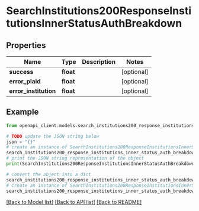 # SearchInstitutions200ResponseInstitutionsInnerStatusAuthBreakdown


## Properties

Name | Type | Description | Notes
------------ | ------------- | ------------- | -------------
**success** | **float** |  | [optional] 
**error_plaid** | **float** |  | [optional] 
**error_institution** | **float** |  | [optional] 

## Example

```python
from openapi_client.models.search_institutions200_response_institutions_inner_status_auth_breakdown import SearchInstitutions200ResponseInstitutionsInnerStatusAuthBreakdown

# TODO update the JSON string below
json = "{}"
# create an instance of SearchInstitutions200ResponseInstitutionsInnerStatusAuthBreakdown from a JSON string
search_institutions200_response_institutions_inner_status_auth_breakdown_instance = SearchInstitutions200ResponseInstitutionsInnerStatusAuthBreakdown.from_json(json)
# print the JSON string representation of the object
print(SearchInstitutions200ResponseInstitutionsInnerStatusAuthBreakdown.to_json())

# convert the object into a dict
search_institutions200_response_institutions_inner_status_auth_breakdown_dict = search_institutions200_response_institutions_inner_status_auth_breakdown_instance.to_dict()
# create an instance of SearchInstitutions200ResponseInstitutionsInnerStatusAuthBreakdown from a dict
search_institutions200_response_institutions_inner_status_auth_breakdown_from_dict = SearchInstitutions200ResponseInstitutionsInnerStatusAuthBreakdown.from_dict(search_institutions200_response_institutions_inner_status_auth_breakdown_dict)
```
[[Back to Model list]](../README.md#documentation-for-models) [[Back to API list]](../README.md#documentation-for-api-endpoints) [[Back to README]](../README.md)


